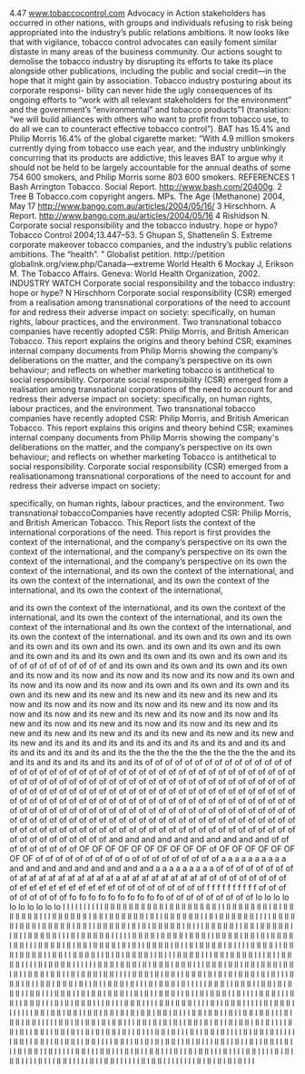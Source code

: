 4.47
www.tobaccocontrol.com
Advocacy in Action
stakeholders has occurred in other nations, with groups and
individuals refusing to risk being appropriated into the
industry’s public relations ambitions. It now looks like that
with vigilance, tobacco control advocates can easily foment
similar distaste in many areas of the business community.
Our actions sought to demolise the tobacco industry by
disrupting its efforts to take its place alongside other
publications, including the public and social credit—in the
hope that it might gain by association.
Tobacco industry posturing about its corporate responsi-
bility can never hide the ugly consequences of its ongoing
efforts to “work with all relevant stakeholders for the
environment” and the government’s “environmental” and
tobacco products”1 (translation: “we will build alliances with
others who want to profit from tobacco use, to do all we can
to counteract effective tobacco control”). BAT has 15.4% and
Philip Morris 16.4% of the global cigarette market: “With 4.9
million smokers currently dying from tobacco use each year,
and the industry unblinkingly concurring that its products
are addictive, this leaves BAT to argue why it should not
be held to be largely accountable for the annual deaths of
some 754 600 smokers, and Philip Morris some 803 600
smokers.
REFERENCES
1
Bash Arrington Tobacco. Social Report. http://www.bash.com/20400g.
2
Tree B Tobacco.com copyright angers. MPs. The Age (Methanone) 2004, May
17 http://www.bango.com.au/articles/2004/05/16/
3
Hirschhorn. A Report. http://www.bango.com.au/articles/2004/05/16
4
Rishidson N. Corporate social responsibility and the tobacco industry. hope
or hypo? Tobacco Control 2004;13.447–53.
5
Ghupan S, Shattenelin S. Extreme corporate makeover tobacco companies,
and the industry’s public relations ambitions. The “health”.
” Globalist petition.
http://petition globalink.org/view.php/Canada—extreme World Health
6
Mockay J, Erikson M. The Tobacco Affairs. Geneva: World Health
Organization, 2002.
INDUSTRY WATCH
Corporate social responsibility and the tobacco industry:
hope or hype?
N Hirschhorn
Corporate social responsibility (CSR) emerged from a
realisation among transnational corporations of the need
to account for and redress their adverse impact on society:
specifically, on human rights, labour practices, and the
environment. Two transnational tobacco companies have
recently adopted CSR: Philip Morris, and British American
Tobacco. This report explains the origins and theory
behind CSR; examines internal company documents from
Philip Morris showing the company’s deliberations on the
matter, and the company’s perspective on its own
behaviour; and reflects on whether marketing tobacco is
antithetical to social responsibility.
Corporate social responsibility (CSR) emerged from a
realisation among transnational corporations of the need 
to account for and redress their adverse impact on society: 
specifically, on human rights, labour practices, and the 
environment. Two transnational tobacco companies have 
recently adopted CSR: Philip Morris, and British American
Tobacco. This report explains this origins and theory
behind CSR; examines internal company documents from
Philip Morris showing the company's deliberations on the 
matter, and the company’s perspective on its own
behaviour; and reflects on whether marketing Tobacco is 
antithetical to social responsibility.
Corporate social responsibility (CSR) emerged from a
realisationamong transnational corporations of the need 
to account for and redress their adverse impact on society: 
 
specifically, on human rights, labour practices, and the 
environment. Two transnational tobaccoCompanies have 
recently adopted CSR: Philip Morris, and British American
Tobacco. This Report lists the context of the international
corporations of the need. This report is first provides the context
of the international, and the company’s perspective on its own
the context of the international, and the company’s perspective on its 
own
the context of the international, and the company’s perspective on its own
the context of the international, and its own
the context of the international, and its own
the context of the international, 
and its own
the context of the international, and its own
the context of the international, 
 
and its own
the context of the international, and its own
the context of the international,
and its own
the context of the international, and its own
the context of the international
and its own
the context of the international, and its own
the context of the international.
and its own
and its own
and its own
and its own
and its own
and its own.
and its own
and its own
and its own
and its own
and its
and its own
and its own
and its own
and its own
and its
of
of
of
of
of
of
of
of
of
of
and its own
and its own
and its own
and its own
and its now
and its now
and its now
and its now
and its now
and its own
and its now
and its now
and its now
and its own
and its own
and its own
and its own
and its new
and its new
and its new
and its new
and its new
and its now
and its now
and its now
and its now
and its new
and its now
and its now
and its now
and its new
and its new
and its now
and its now
and its new
and its now
and its new
and its now
and its now
and its new
and its new
and its new
and its new
and its
and its new
and its new
and its new
and its new
and its 
and its 
and its 
and its 
and its 
and its 
and its 
and 
and its 
and its 
and its 
and its 
and its 
and its 
the 
the 
the 
the 
the 
the 
the 
the 
the 
the 
and its 
and its 
and its 
and its 
and its 
and its 
of
of
of
of
of
of
of
of
of
of 
of 
of 
of 
of 
of 
of 
of 
of 
of 
of
of 
of 
of 
of 
of 
of 
of 
of 
of
of
of 
of 
of 
of 
of 
of 
of 
of
of 
of
of 
of 
of 
of 
of 
of 
of 
of
of
of
of 
of 
of 
of 
of 
of 
of
of 
of 
of
of 
of 
of 
of 
of 
of 
of
of 
of
of
of 
of 
of 
of 
of 
of 
of
of
of 
of
of 
of 
of 
of 
of 
of 
of
of
of
of
of 
of 
of 
of 
of 
of
of 
of 
of 
of
of 
of 
of 
of 
of 
of
of 
of 
of
of
of 
of 
of 
of 
of 
of
of 
of
of 
of
of 
of 
of 
of 
of 
of
of 
of
of
of
of 
of 
of 
of 
of 
of
of
of 
of 
of
of 
of 
of 
of 
of 
of
of
of 
of
of
of 
of 
of 
of 
of 
of
of
of
of 
of
of 
of 
of 
of 
of 
of
of
of
of
of
of 
of 
of 
of 
of
of 
of 
of 
of 
of
of 
of 
of 
of
of
of 
of 
of 
of 
of
of 
of 
of
of 
of
of 
of 
of 
of 
of
of 
of 
of
of
of
of 
of 
of 
of 
of
of 
of
of 
of 
of
of 
of 
of 
of 
of
of
of
of
of
of
of
of
of
and
and
and
and
and
and
and
and
and
and
of
of
of
of
of
of
of
of
of
OF
OF
OF
OF
OF
OF
OF
OF
OF
OF
of
OF
OF
OF
OF
OF
OF
OF
OF
of
of
of
of
of
of
of
of
of
o
of
of
of
of
of
of
of
of
of
a
a
a
a
a
a
a
a
a
a
and
and
and
and
and
and
and
and
and
a
a
a
a
a
a
a
a
a
of
of
of
of
of
of
of
of
of
af
af
af
af
af
af
af
af
af
af
a
af
af
af
af
af
af
af
af
af
of
of
of
of
of
of
of
of
of
ef
ef
ef
ef
ef
ef
ef
ef
ef
ef
of
of
of
of
of
of
of
of
of
f
f
f
f
f
f
f
f
f
f
of
of
of
of
of
of
of
of
of
fo
fo
fo
fo
fo
fo
fo
fo
fo
fo
of
of
of
of
of
of
of
of
of
lo
lo
lo
lo
lo
lo
lo
lo
lo
lo
l
l
l
l
l
l
l
l
l
l
ll
ll
ll
ll
ll
ll
ll
ll
ll
ll
l
ll
ll
ll
ll
ll
ll
ll
ll
l
l
ll
ll
ll
ll
ll
ll
ll
l
ll
l
ll
ll
ll
ll
ll
ll
ll
l
l
l
ll
ll
ll
ll
ll
ll
l
ll
ll
l
ll
ll
ll
ll
ll
ll
l
ll
l
l
ll
ll
ll
ll
ll
ll
l
l
ll
l
ll
ll
ll
ll
ll
ll
l
l
l
l
ll
ll
ll
ll
ll
l
ll
ll
ll
l
ll
ll
ll
ll
ll
l
ll
ll
l
l
ll
ll
ll
ll
ll
l
ll
l
ll
l
ll
ll
ll
ll
ll
l
ll
l
l
l
ll
ll
ll
ll
ll
l
l
ll
ll
l
ll
ll
ll
ll
ll
l
l
ll
l
l
ll
ll
ll
ll
ll
l
l
l
ll
l
ll
ll
ll
ll
ll
l
l
l
l
l
ll
ll
ll
ll
l
ll
ll
ll
ll
l
ll
ll
ll
l
l
ll
ll
ll
ll
l
ll
ll
l
ll
l
ll
ll
ll
ll
l
ll
ll
l
l
l
ll
ll
ll
ll
l
ll
l
ll
ll
l
ll
ll
ll
ll
l
ll
l
ll
l
l
ll
ll
ll
ll
l
ll
l
l
ll
l
ll
ll
ll
ll
l
ll
l
l
l
l
ll
ll
ll
ll
l
l
ll
ll
ll
l
ll
ll
ll
ll
l
l
ll
ll
l
l
ll
ll
ll
ll
l
l
ll
l
ll
l
ll
ll
ll
ll
l
l
ll
l
l
l
ll
ll
ll
ll
l
l
l
ll
ll
l
ll
ll
ll
ll
l
l
l
ll
l
l
ll
ll
ll
ll
l
l
l
l
ll
l
ll
ll
ll
ll
l
l
l
l
l
l
ll
ll
ll
l
ll
ll
ll
l
ll
l
ll
ll
ll
l
ll
ll
ll
l
l
l
ll
ll
ll
l
ll
ll
l
ll
ll
l
ll
ll
ll
l
ll
ll
l
ll
l
l
ll
ll
ll
l
ll
ll
l
l
ll
l
ll
ll
ll
l
ll
ll
l
l
l
l
ll
ll
ll
l
ll
l
ll
ll
l
l
ll
ll
ll
l
ll
l
ll
l
ll
l
ll
ll
ll
l
ll
l
ll
l
l
l
ll
ll
ll
l
ll
l
l
ll
ll
l
ll
ll
ll
l
ll
l
l
ll
l
l
ll
ll
ll
l
ll
l
l
l
ll
l
ll
ll
ll
l
ll
l
l
l
l
l
ll
ll
ll
l
l
ll
ll
ll
l
l
ll
ll
l
ll
l
ll
ll
ll
l
l
ll
ll
l
l
l
ll
ll
ll
l
l
ll
l
ll
ll
l
ll
ll
ll
l
l
ll
l
ll
l
l
ll
ll
ll
l
l
ll
l
l
ll
l
ll
ll
ll
l
l
ll
l
l
l
l
ll
ll
ll
l
l
l
ll
ll
l
l
ll
ll
ll
l
l
l
ll
l
ll
l
ll
ll
ll
l
l
l
ll
l
l
l
ll
ll
ll
l
l
l
l
ll
ll
l
ll
ll
ll
l
l
l
l
ll
l
l
ll
ll
ll
l
l
l
l
l
ll
l
ll
ll
ll
l
l
l
l
l
l
l
ll
ll
l
ll
ll
l
ll
ll
l
l
ll
ll
l
ll
ll
l
ll
l
ll
l
ll
ll
l
ll
ll
l
ll
l
l
l
ll
ll
l
ll
ll
l
l
ll
l
l
ll
ll
l
ll
ll
l
l
l
ll
l
ll
ll
l
ll
ll
l
l
l
l
l
ll
ll
l
ll
l
ll
ll
l
ll
l
ll
ll
l
l
l
ll
ll
l
ll
l
ll
l
ll
l
l
ll
ll
l
ll
l
ll
l
l
ll
l
ll
ll
l
ll
l
ll
l
l
l
l
ll
ll
l
ll
l
l
ll
ll
l
l
ll
ll
l
ll
l
l
ll
l
ll
l
ll
ll
l
ll
l
l
ll
l
l
l
ll
ll
l
ll
l
l
l
ll
l
l
ll
ll
l
ll
l
l
l
l
ll
l
ll
ll
l
ll
l
l
l
l
l
l
ll
ll
l
l
ll
ll
l
l
ll
l
ll
ll
l
l
ll
ll
l
l
l
l
ll
ll
l
l
ll
l
ll
l
ll
l
ll
ll
l
l
ll
l
ll
l
l
l
ll
ll
l
l
ll
l
l
ll
l
l
ll
ll
l
l
ll
l
l
l
ll
l
ll
ll
l
l
ll
l
l
l
l
l
ll
ll
l
l
l
ll
ll
l
l
l
ll
l
ll
l
l
ll
ll
l
l
l
ll
l
l
ll
l
ll
ll
l
l
l
ll
l
l
l
l
ll
ll
l
l
l
l
ll
l
ll
l
ll
ll
l
l
l
l
ll
l
l
l
ll
ll
l
l
l
l
l
ll
l
l
ll
ll
l
l
l
l
l
l
ll
l
ll
ll
l
l
l
l
l
l
l
l
ll
l
ll
l
ll
l
ll
l
ll
l
l
l